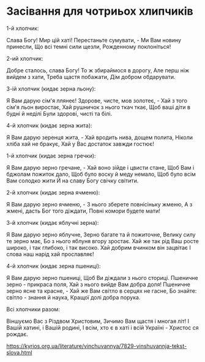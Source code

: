 Засівання для чотриьох хлипчиків
================================================================

1-й хлопчик:

Слава Богу! Мир цій хаті!
Перестаньте сумувати, -
Ми Вам новину принесли,
Що всі темні сили щезли,
Рожденному поклоніться!

2-ий хлопчик:

Добре сталось, слава Богу!
То ж збираймося в дорогу,
Але перш ніж вийдем з хати,
Треба щастя побажати,
Дім добром обдарувати.


3-ій хлопчик (кидає зерна льону):

Я Вам дарую сім'я ллянеє!
Здорове, чисте, мов золотеє, -
Хай з того сім'я льон виростає,
Хай рушничок з нього ткач ткає,
Щоб ваші діти в будні й неділі
Були здорові, чисті та білі.

4-й хлопчик (кидає зерна жита):

Я Вам дарую зеренця жита, -
Хай вродить нива, дощем полита,
Ніколи хліба хай не бракує,
Хай у Вас достаток завжди гостює!

1-й хлопчик (кидає зерна гречки):

Я Вам дарую зерно гречане, -
Хай воно зійде і цвисти стане,
Щоб Вам і бджолам пожиток дало,
Щоб було воску й меду немало,
Щоб було всім Вам солодко жити
Й на славу Богу свічку світити.

2-й хлопчик (кидає зерна ячменю):

Я Вам дарую зерно ячменю, -
З нього зберете повнісіньку жменю,
А з жмені, дасть Бог того діждати,
Повні комори будете мати!

3-й хлопчик (кидає яблучні зерна):

Я Вам дарую зерно яблучне,
Зерно багате та й пожиточне,
Велику силу те зерно має,
Бо з нього яблуня вгору зростає.
Хай же так рід Ваш росте широко,
і так глибоко, і так високо.
Хай добрим вчинком він зацвітає
І слова наш нарід хай прославляє!

4-й хлопчик (кидає зерна пшениці):

Я Вам дарую зерно пшениці,
Щоб Ви діждали з нього сториці.
Пшеничне зерно - прикраса поля,
Хай з нього вийде Вам добра доля!
Пшеничне зерно ясне та красне, -
Хай же Вам світло в серцях не гасне,
Бо знайте: світло - знання й наука,
Кращої долі добра порука.


Всі хлопчики разом:

Віншуємо Вас з Різдвом Христовим,
Зичимо Вам щастя і многая літ!
І Вашій хатині, і Вашій родині,
І всім, хто є в хаті і всій Україні -
Христос ся рождає.


https://kyrios.org.ua/literature/vinchuvannya/7829-vinshuvannja-tekst-slova.html
